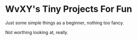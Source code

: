 # WvXY's Tiny Projects For Fun

Just some simple things as a beginner, nothing too fancy.

Not worthing looking at, really.
